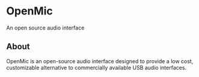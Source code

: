 # OpenMic
An open source audio interface

## About
OpenMic is an open-source audio interface designed to provide a low cost, customizable alternative to commercially available USB audio interfaces. 

